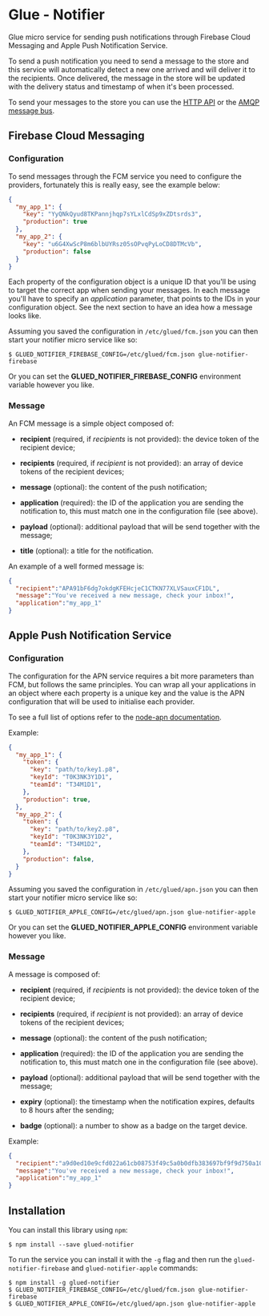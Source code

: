 Glue - Notifier
===============

Glue micro service for sending push notifications through Firebase Cloud Messaging
and Apple Push Notification Service.

To send a push notification you need to send a message to the store and this 
service will automatically detect a new one arrived and will deliver it to the 
recipients. Once delivered, the message in the store will be updated with the
delivery status and timestamp of when it's been processed.

To send your messages to the store you can use the 
[HTTP API](https://github.com/ggioffreda/glued-store#http-api) or the
[AMQP message bus](https://github.com/ggioffreda/glued-store#amqp-api).

Firebase Cloud Messaging
------------------------

### Configuration

To send messages through the FCM service you need to configure the providers,
fortunately this is really easy, see the example below:

```json
{
  "my_app_1": {
    "key": "YyQNkQyud8TKPannjhqp7sYLxlCdSp9xZDtsrds3",
    "production": true
  },
  "my_app_2": {
    "key": "u6G4XwScP8m6blbUYRsz05sOPvqPyLoCD8DTMcVb",
    "production": false
  }
}
```

Each property of the configuration object is a unique ID that you'll be using to
target the correct app when sending your messages. In each message you'll have to 
specify an *application* parameter, that points to the IDs in your configuration 
object. See the next section to have an idea how a message looks like.

Assuming you saved the configuration in `/etc/glued/fcm.json` you can then start
your notifier micro service like so:

    $ GLUED_NOTIFIER_FIREBASE_CONFIG=/etc/glued/fcm.json glue-notifier-firebase

Or you can set the **GLUED_NOTIFIER_FIREBASE_CONFIG** environment variable however
you like.

### Message

An FCM message is a simple object composed of:

- **recipient** (required, if *recipients* is not provided): the device token of 
  the recipient device;

- **recipients** (required, if *recipient* is not provided): an array of device
  tokens of the recipient devices;

- **message** (optional): the content of the push notification;

- **application** (required): the ID of the application you are sending the 
  notification to, this must match one in the configuration file (see above).

- **payload** (optional): additional payload that will be send together with the 
  message;

- **title** (optional): a title for the notification.

An example of a well formed message is:

```json
{
  "recipient":"APA91bF6dg7okdgKFEHcjeC1CTKN77XLVSauxCF1DL",
  "message":"You've received a new message, check your inbox!",
  "application":"my_app_1"
}
```

Apple Push Notification Service
-------------------------------

### Configuration

The configuration for the APN service requires a bit more parameters than FCM, but
follows the same principles. You can wrap all your applications in an object where
each property is a unique key and the value is the APN configuration that will be 
used to initialise each provider.

To see a full list of options refer to the
[node-apn documentation](https://github.com/argon/node-apn).

Example:

```json
{
  "my_app_1": {
    "token": {
      "key": "path/to/key1.p8",
      "keyId": "T0K3NK3Y1D1",
      "teamId": "T34M1D1",
    },
    "production": true,
  },
  "my_app_2": {
    "token": {
      "key": "path/to/key2.p8",
      "keyId": "T0K3NK3Y1D2",
      "teamId": "T34M1D2",
    },
    "production": false,
  }
}
```

Assuming you saved the configuration in `/etc/glued/apn.json` you can then start
your notifier micro service like so:

    $ GLUED_NOTIFIER_APPLE_CONFIG=/etc/glued/apn.json glue-notifier-apple

Or you can set the **GLUED_NOTIFIER_APPLE_CONFIG** environment variable however
you like.

### Message

A message is composed of:

- **recipient** (required, if *recipients* is not provided): the device token of 
  the recipient device;

- **recipients** (required, if *recipient* is not provided): an array of device
  tokens of the recipient devices;

- **message** (optional): the content of the push notification;

- **application** (required): the ID of the application you are sending the 
  notification to, this must match one in the configuration file (see above).

- **payload** (optional): additional payload that will be send together with the 
  message;

- **expiry** (optional): the timestamp when the notification expires, defaults to
  8 hours after the sending;

- **badge** (optional): a number to show as a badge on the target device.

Example:

```json
{
  "recipient":"a9d0ed10e9cfd022a61cb08753f49c5a0b0dfb383697bf9f9d750a1003da19c7",
  "message":"You've received a new message, check your inbox!",
  "application":"my_app_1"
}
```

Installation
------------

You can install this library using `npm`:

    $ npm install --save glued-notifier

To run the service you can install it with the `-g` flag and then run the
`glued-notifier-firebase` and `glued-notifier-apple` commands:

    $ npm install -g glued-notifier
    $ GLUED_NOTIFIER_FIREBASE_CONFIG=/etc/glued/fcm.json glue-notifier-firebase
    $ GLUED_NOTIFIER_APPLE_CONFIG=/etc/glued/apn.json glue-notifier-apple
